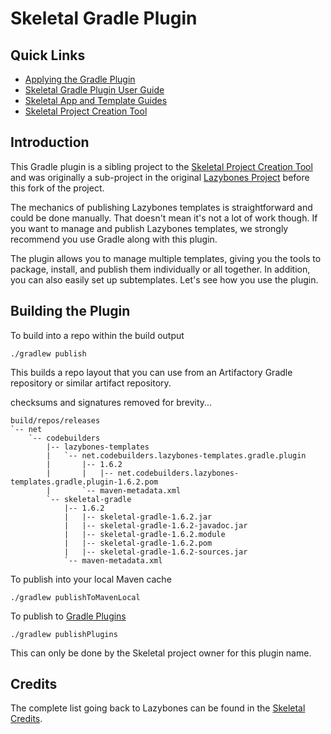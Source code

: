 # Skeletal Gradle Plugin
## Quick Links

* [Applying the Gradle Plugin](file:///home/carl/dev-git/skeletal-gradle-plugin/docs/index.html#_apply_the_plugin)
* [Skeletal Gradle  Plugin User Guide](https://cbmarcum.github.io/skeletal-gradle-plugin/index.html)
* [Skeletal App and Template Guides](https://cbmarcum.github.io/skeletal/index.html)
* [Skeletal Project Creation Tool](https://github.com/cbmarcum/skeletal)

## Introduction

This Gradle plugin is a sibling project to the [Skeletal Project Creation Tool](https://github.com/cbmarcum/skeletal) and was originally a sub-project 
in the original [Lazybones Project](https://github.com/pledbrook/lazybones) 
before this fork of the project. 

The mechanics of publishing Lazybones templates is straightforward and could
be done manually. That doesn't mean it's not a lot of work though. If you want
to manage and publish Lazybones templates, we strongly recommend you use Gradle
along with this plugin.

The plugin allows you to manage multiple templates, giving you the tools to
package, install, and publish them individually or all together. In addition, 
you can also easily set up subtemplates. Let's see how you use the plugin.

## Building the Plugin
To build into a repo within the build output
```shell
./gradlew publish
```
This builds a repo layout that you can use from an Artifactory Gradle repository or similar artifact repository.

checksums and signatures removed for brevity...
```shell
build/repos/releases
`-- net
    `-- codebuilders
        |-- lazybones-templates
        |   `-- net.codebuilders.lazybones-templates.gradle.plugin
        |       |-- 1.6.2
        |       |   |-- net.codebuilders.lazybones-templates.gradle.plugin-1.6.2.pom
        |       `-- maven-metadata.xml
        `-- skeletal-gradle
            |-- 1.6.2
            |   |-- skeletal-gradle-1.6.2.jar
            |   |-- skeletal-gradle-1.6.2-javadoc.jar
            |   |-- skeletal-gradle-1.6.2.module
            |   |-- skeletal-gradle-1.6.2.pom
            |   |-- skeletal-gradle-1.6.2-sources.jar
            `-- maven-metadata.xml
```

To publish into your local Maven cache
```shell
./gradlew publishToMavenLocal
```

To publish to [Gradle Plugins](https://plugins.gradle.org/plugin/net.codebuilders.lazybones-templates)
```shell
./gradlew publishPlugins
```
This can only be done by the Skeletal project owner for this plugin name.

## Credits

The complete list going back to Lazybones can be found in the [Skeletal Credits](https://github.com/cbmarcum/skeletal#credits).
